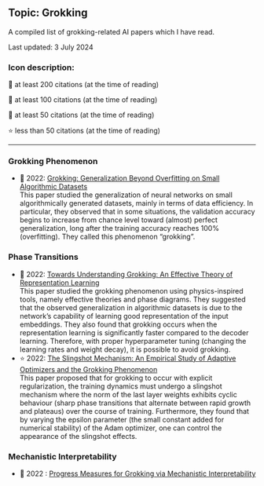 ## Topic: Grokking

A compiled list of grokking-related AI papers which I have read.

Last updated: 3 July 2024

### Icon description:

🥇 at least 200 citations (at the time of reading)

🥈 at least 100 citations (at the time of reading)

🥉 at least 50 citations (at the time of reading)

⭐ less than 50 citations (at the time of reading)

----

### Grokking Phenomenon

* 🥇 2022: [Grokking: Generalization Beyond Overfitting on Small Algorithmic Datasets](https://arxiv.org/pdf/2201.02177.pdf) <br>
This paper studied the generalization of neural networks on small algorithmically generated datasets, mainly in terms of data efficiency. In particular, they observed that in some situations, the validation accuracy begins to increase from chance level toward (almost) perfect generalization, long after the training accuracy reaches 100% (overfitting). They called this phenomenon “grokking”.

### Phase Transitions
* 🥉 2022: [Towards Understanding Grokking: An Effective Theory of Representation Learning](https://arxiv.org/pdf/2205.10343.pdf) <br>
This paper studied the grokking phenomenon using physics-inspired tools, namely effective theories and phase diagrams. They suggested that the observed generalization in algorithmic datasets is due to the network’s capability of learning good representation of the input embeddings. They also found that grokking occurs when the representation learning is significantly faster compared to the decoder learning. Therefore, with proper hyperparameter tuning (changing the learning rates and weight decay), it is possible to avoid grokking.
* ⭐ 2022: [The Slingshot Mechanism: An Empirical Study of Adaptive Optimizers and the Grokking Phenomenon](https://openreview.net/pdf?id=lY1e0PNkSJ) <br>
This paper proposed that for grokking to occur with explicit regularization, the training dynamics must undergo a slingshot mechanism where the norm of the last layer weights exhibits cyclic behaviour (sharp phase transitions that alternate between rapid growth and plateaus) over the course of training. Furthermore, they found that by varying the epsilon parameter (the small constant added for numerical stability) of the Adam optimizer, one can control the appearance of the slingshot effects.

### Mechanistic Interpretability
* 🥇 2022 : [Progress Measures for Grokking via Mechanistic Interpretability](https://arxiv.org/pdf/2301.05217) 
